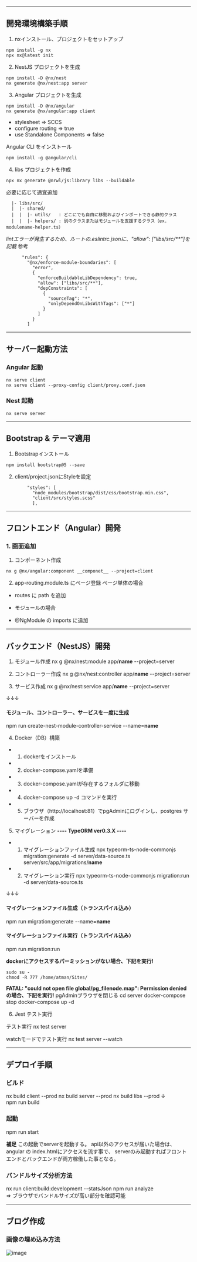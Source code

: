 -------------------------------------------------------------------------------
## 開発環境構築手順

1. nxインストール、プロジェクトをセットアップ
```
npm install -g nx
npx nx@latest init
```

2. NestJS プロジェクトを生成
```
npm install -D @nx/nest
nx generate @nx/nest:app server
```

3. Angular プロジェクトを生成
```
npm install -D @nx/angular
nx generate @nx/angular:app client
```
- stylesheet => SCCS
- configure routing => true
- use Standalone Components => false 

Angular CLI をインストール
```
npm install -g @angular/cli
```

4. libs プロジェクトを作成

```
npx nx generate @nrwl/js:library libs --buildable
```

必要に応じて適宜追加
```
  |- libs/src/
  |  |- shared/
  |  |  |- utils/   : どこにでも自由に移動およびインポートできる静的クラス
  |  |  |- helpers/ : 別のクラスまたはモジュールを支援するクラス（ex. modulename-helper.ts）
```

*lintエラーが発生するため、ルートの.eslintrc.jsonに、"allow": ["libs/src/**"]を記載*
参考
```
      "rules": {
        "@nx/enforce-module-boundaries": [
          "error",
          {
            "enforceBuildableLibDependency": true,
            "allow": ["libs/src/**"],
            "depConstraints": [
              {
                "sourceTag": "*",
                "onlyDependOnLibsWithTags": ["*"]
              }
            ]
          }
        ]
```

-------------------------------------------------------------------------------
## サーバー起動方法

### Angular 起動
```
nx serve client
nx serve client --proxy-config client/proxy.conf.json
```

### Nest 起動
```
nx serve server
```

-------------------------------------------------------------------------------
## Bootstrap & テーマ適用

1. Bootstrapインストール
```
npm install bootstrap@5 --save
```

2. client/project.jsonにStyleを設定
```
        "styles": [
          "node_modules/bootstrap/dist/css/bootstrap.min.css",
          "client/src/styles.scss"
          ],
```

-------------------------------------------------------------------------------
## フロントエンド（Angular）開発

### 1. 画面追加

1. コンポーネント作成
```
nx g @nx/angular:component __componet__ --project=client
```
2. app-routing.module.ts にページ登録
ページ単体の場合
- routes に path を追加

* モジュールの場合
- @NgModule の imports に追加

-------------------------------------------------------------------------------
## バックエンド（NestJS）開発

1. モジュール作成
nx g @nx/nest:module app/__name__ --project=server

2. コントローラー作成
nx g @nx/nest:controller app/__name__ --project=server

3. サービス作成
nx g @nx/nest:service app/__name__ --project=server

↓↓↓

#### モジュール、コントローラー、サービスを一度に生成
npm run create-nest-module-controller-service --name=__name__

4. Docker（DB）構築
- 1. dockerをインストール
- 2. docker-compose.yamlを準備
- 3. docker-compose.yamlが存在するフォルダに移動
- 4. docker-compose up -d コマンドを実行
- 5. ブラウザ（http://localhost:81）でpgAdminにログインし、postgres サーバーを作成

5. マイグレーション
**---- TypeORM ver0.3.X ----**

- 1. マイグレーションファイル生成
npx typeorm-ts-node-commonjs migration:generate -d server/data-source.ts server/src/app/migrations/__name__

- 2. マイグレーション実行
npx typeorm-ts-node-commonjs migration:run -d server/data-source.ts

↓↓↓

#### マイグレーションファイル生成（トランスパイル込み）
npm run migration:generate --name=__name__

#### マイグレーションファイル実行（トランスパイル込み）
npm run migration:run

**dockerにアクセスするパーミッションがない場合、下記を実行!**
```
sudo su -
chmod -R 777 /home/atman/Sites/
```

**FATAL: "could not open file global/pg_filenode.map": Permission denied の場合、下記を実行!**
pgAdminブラウザを閉じる
cd server
docker-compose stop
docker-compose up -d


6. Jest テスト実行  

テスト実行
nx test server

watchモードでテスト実行
nx test server --watch

-------------------------------------------------------------------------------
## デプロイ手順
### ビルド
nx build client --prod
nx build server --prod
nx build libs --prod
 ↓  
npm run build

### 起動
npm run start

**補足**
この起動でserverを起動する。
api以外のアクセスが届いた場合は、angular の index.htmlにアクセスを流す事で、
serverのみ起動すればフロントエンドとバックエンドが両方稼働した事となる。

### バンドルサイズ分析方法
nx run client:build:development --statsJson
npm run analyze  
=> ブラウザでバンドルサイズが高い部分を確認可能


-------------------------------------------------------------------------------
## ブログ作成

### 画像の埋め込み方法
![image](img-1.jpg)